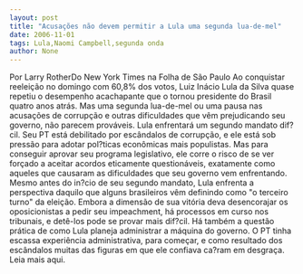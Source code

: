 ```yaml
---
layout: post
title: "Acusações não devem permitir a Lula uma segunda lua-de-mel"
date: 2006-11-01
tags: Lula,Naomi Campbell,segunda onda
author: None
---
```

Por Larry RotherDo New York Times na Folha de São Paulo
Ao conquistar reeleição no domingo com 60,8% dos votos, Luiz Inácio Lula da Silva quase repetiu o desempenho acachapante que o tornou presidente do Brasil quatro anos atrás. Mas uma segunda lua-de-mel ou uma pausa nas acusações de corrupção e outras dificuldades que vêm prejudicando seu governo, não parecem prováveis.
Lula enfrentará um segundo mandato dif?cil. Seu PT está debilitado por escândalos de corrupção, e ele está sob pressão para adotar pol?ticas econômicas mais populistas. Mas para conseguir aprovar seu programa legislativo, ele corre o risco de se ver forçado a aceitar acordos eticamente questionáveis, exatamente como aqueles que causaram as dificuldades que seu governo vem enfrentando.
Mesmo antes do in?cio de seu segundo mandato, Lula enfrenta a perspectiva daquilo que alguns brasileiros vêm definindo como \"o terceiro turno\" da eleição. Embora a dimensão de sua vitória deva desencorajar os oposicionistas a
 pedir seu impeachment, há processos em curso nos tribunais, e detê-los pode se provar mais dif?cil.
Há também a questão prática de como Lula planeja administrar a máquina do governo. O PT tinha escassa experiência administrativa, para começar, e como resultado dos escândalos muitas das figuras em que ele confiava ca?ram em desgraça.
Leia mais aqui. 